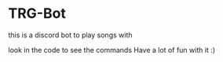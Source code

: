 # TRG-Bot
this is a discord bot to play songs with

look in the code to see the commands
Have a lot of fun with it :)

